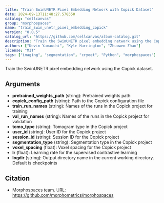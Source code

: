 ```yaml
---
title: "Train SwinUNETR Pixel Embedding Network with Copick Dataset"
date: 2024-09-13T11:48:27.578350
catalog: "cellcanvas"
group: "morphospaces"
name: "train_swin_unetr_pixel_embedding_copick"
version: "0.0.5"
catalog_url: "https://github.com/cellcanvas/album-catalog.git"
description: "Train the SwinUNETR pixel embedding network using the Copick dataset."
authors: ["Kevin Yamauchi", "Kyle Harrington", "Zhuowen Zhao"]
license: "MIT"
tags: ["imaging", "segmentation", "cryoet", "Python", "morphospaces"]
---
```


Train the SwinUNETR pixel embedding network using the Copick dataset.

## Arguments

- **pretrained_weights_path** (string): Pretrained weights path
- **copick_config_path** (string): Path to the Copick configuration file
- **train_run_names** (string): Names of the runs in the Copick project for training
- **val_run_names** (string): Names of the runs in the Copick project for validation
- **tomo_type** (string): Tomogram type in the Copick project
- **user_id** (string): User ID for the Copick project
- **session_id** (string): Session ID for the Copick project
- **segmentation_type** (string): Segmentation type in the Copick project
- **voxel_spacing** (float): Voxel spacing for the Copick project
- **lr** (float): Learning rate for the supervised contrastive learning
- **logdir** (string): Output directory name in the current working directory. Default is checkpoints

## Citation

- Morphospaces team.
  URL: https://github.com/morphometrics/morphospaces

